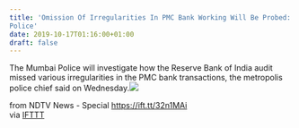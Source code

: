 ```yaml
---
title: 'Omission Of Irregularities In PMC Bank Working Will Be Probed: Mumbai
Police'
date: 2019-10-17T01:16:00+01:00
draft: false
---
```


The Mumbai Police will investigate how the Reserve Bank of India audit missed various irregularities in the PMC bank transactions, the metropolis police chief said on Wednesday.![](http://feeds.feedburner.com/~r/NDTV-LatestNews/~4/dJbTe92gEq0)  
  
from NDTV News - Special https://ift.tt/32n1MAi  
via [IFTTT](https://ifttt.com/?ref=da&site=blogger)